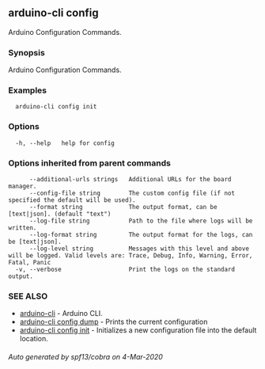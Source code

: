 ## arduino-cli config

Arduino Configuration Commands.

### Synopsis

Arduino Configuration Commands.

### Examples

```
  arduino-cli config init
```

### Options

```
  -h, --help   help for config
```

### Options inherited from parent commands

```
      --additional-urls strings   Additional URLs for the board manager.
      --config-file string        The custom config file (if not specified the default will be used).
      --format string             The output format, can be [text|json]. (default "text")
      --log-file string           Path to the file where logs will be written.
      --log-format string         The output format for the logs, can be [text|json].
      --log-level string          Messages with this level and above will be logged. Valid levels are: Trace, Debug, Info, Warning, Error, Fatal, Panic
  -v, --verbose                   Print the logs on the standard output.
```

### SEE ALSO

* [arduino-cli](arduino-cli.md)	 - Arduino CLI.
* [arduino-cli config dump](arduino-cli_config_dump.md)	 - Prints the current configuration
* [arduino-cli config init](arduino-cli_config_init.md)	 - Initializes a new configuration file into the default location.

###### Auto generated by spf13/cobra on 4-Mar-2020
